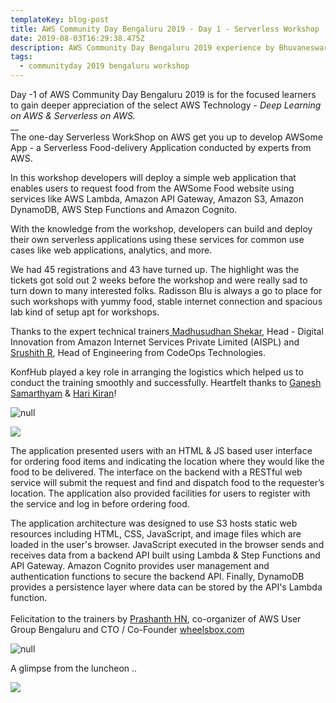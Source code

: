 ```yaml
---
templateKey: blog-post
title: AWS Community Day Bengaluru 2019 - Day 1 - Serverless Workshop
date: 2019-08-03T16:29:38.475Z
description: AWS Community Day Bengaluru 2019 experience by Bhuvaneswari Subramani
tags:
  - communityday 2019 bengaluru workshop
---
```

Day -1 of AWS Community Day Bengaluru 2019 is for the focused learners to gain deeper appreciation of the select AWS Technology - _Deep Learning on AWS & Serverless on AWS._\
__\
The one-day Serverless WorkShop on AWS get you up to develop AWSome App - a Serverless Food-delivery Application conducted by experts from AWS.

In this workshop developers will deploy a simple web application that enables users to request food from the AWSome Food website using services like AWS Lambda, Amazon API Gateway, Amazon S3, Amazon DynamoDB, AWS Step Functions and Amazon Cognito.

With the knowledge from the workshop, developers can build and deploy their own serverless applications using these services for common use cases like web applications, analytics, and more.

We had 45 registrations and 43 have turned up. The highlight was the tickets got sold out 2 weeks before the workshop and were really sad to turn down to many interested folks. Radisson Blu is always a go to place for such workshops with yummy food, stable internet connection and spacious lab kind of setup apt for workshops.

Thanks to the expert technical trainers[ Madhusudhan Shekar](https://www.linkedin.com/in/madhusudanshekar/), Head - Digital Innovation from Amazon Internet Services Private Limited (AISPL) and [Srushith R](https://www.linkedin.com/in/srushith/), Head of Engineering from CodeOps Technologies.

KonfHub played a key role in arranging the logistics which helped us to conduct the training smoothly and successfully. Heartfelt thanks to [Ganesh Samarthyam](https://twitter.com/GSamarthyam) & [Hari Kiran](https://www.linkedin.com/in/gharikiran/)!



![null](/img/sw_1.png)

![](/img/sw_2.png)

The application presented users with an HTML & JS based user interface for ordering food items and indicating the location where they would like the food to be delivered. The interface on the backend with a RESTful web service will submit the request and find and dispatch food to the requester’s location. The application also provided facilities for users to register with the service and log in before ordering food.

The application architecture was designed to use S3 hosts static web resources including HTML, CSS, JavaScript, and image files which are loaded in the user's browser. JavaScript executed in the browser sends and receives data from a backend API built using Lambda & Step Functions and API Gateway. Amazon Cognito provides user management and authentication functions to secure the backend API. Finally, DynamoDB provides a persistence layer where data can be stored by the API's Lambda function.\
\
Felicitation to the trainers by [Prashanth HN](https://www.linkedin.com/in/hnprashanth/), co-organizer of AWS User Group Bengaluru and CTO / Co-Founder [wheelsbox.com ](www.wheelsbox.com)

![null](/img/sw_3.png)

A glimpse from the luncheon ..

![](/img/dlw_3.png)
